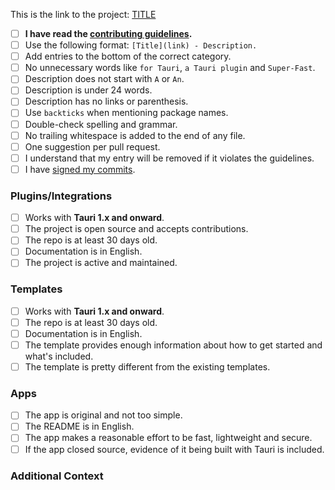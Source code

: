 This is the link to the project: [TITLE](URL)

- [ ] **I have read the [contributing guidelines](contributing.md).**
- [ ] Use the following format: `[Title](link) - Description.`
- [ ] Add entries to the bottom of the correct category.
- [ ] No unnecessary words like `for Tauri`, `a Tauri plugin` and `Super-Fast`.
- [ ] Description does not start with `A` or `An`.
- [ ] Description is under 24 words.
- [ ] Description has no links or parenthesis.
- [ ] Use `backticks` when mentioning package names.
- [ ] Double-check spelling and grammar.
- [ ] No trailing whitespace is added to the end of any file.
- [ ] One suggestion per pull request.
- [ ] I understand that my entry will be removed if it violates the guidelines.
- [ ] I have [signed my commits](https://docs.github.com/en/authentication/managing-commit-signature-verification/signing-commits).

### Plugins/Integrations

<!-- Ignore unless you're contributing to Plugins/Integrations -->

- [ ] Works with **Tauri 1.x and onward**.
- [ ] The project is open source and accepts contributions.
- [ ] The repo is at least 30 days old.
- [ ] Documentation is in English.
- [ ] The project is active and maintained.

### Templates

<!-- Ignore unless you're contributing to Templates -->

- [ ] Works with **Tauri 1.x and onward**.
- [ ] The repo is at least 30 days old.
- [ ] Documentation is in English.
- [ ] The template provides enough information about how to get started and what's included.
- [ ] The template is pretty different from the existing templates.

### Apps

<!-- Ignore unless you're contributing to Apps -->

- [ ] The app is original and not too simple.
- [ ] The README is in English.
- [ ] The app makes a reasonable effort to be fast, lightweight and secure.
- [ ] If the app closed source, evidence of it being built with Tauri is included.

### Additional Context
